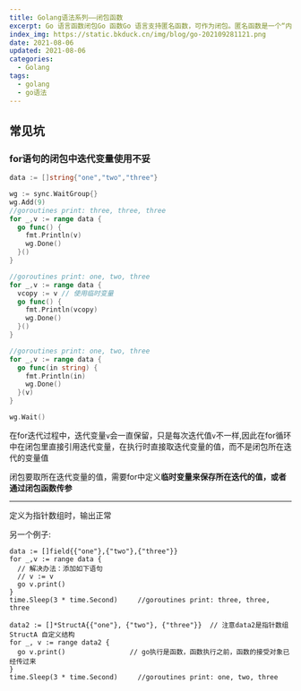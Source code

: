 ```yaml
---
title: Golang语法系列——闭包函数 
excerpt: Go 语言函数闭包Go 函数Go 语言支持匿名函数，可作为闭包。匿名函数是一个“内联”语句或表达式。匿名函数的优越性在于可以直接使用函数内的变量，不必申明。
index_img: https://static.bkduck.cn/img/blog/go-202109281121.png
date: 2021-08-06
updated: 2021-08-06
categories:
  - Golang
tags:
  - golang
  - go语法  
---
```


## 常见坑

### for语句的闭包中迭代变量使用不妥

```go
data := []string{"one","two","three"}

wg := sync.WaitGroup{}
wg.Add(9)
//goroutines print: three, three, three
for _,v := range data {
  go func() {
    fmt.Println(v)
    wg.Done()
  }()
}

//goroutines print: one, two, three
for _,v := range data {
  vcopy := v // 使用临时变量
  go func() {
    fmt.Println(vcopy)
    wg.Done()
  }()
}

//goroutines print: one, two, three
for _,v := range data {
  go func(in string) {
    fmt.Println(in)
    wg.Done()
  }(v)
}

wg.Wait()
```

在for迭代过程中，迭代变量`v`会一直保留，只是每次迭代值`v`不一样,因此在for循环中在闭包里直接引用迭代变量，在执行时直接取迭代变量的值，而不是闭包所在迭代的变量值

闭包要取所在迭代变量的值，需要for中定义**临时变量来保存所在迭代的值，或者通过闭包函数传参**

---

定义为指针数组时，输出正常 

另一个例子:

```golang
data := []field{{"one"},{"two"},{"three"}}
for _,v := range data {
  // 解决办法：添加如下语句
  // v := v
  go v.print()
}
time.Sleep(3 * time.Second)     //goroutines print: three, three, three

data2 := []*StructA{{"one"}, {"two"}, {"three"}}  // 注意data2是指针数组 StructA 自定义结构
for _, v := range data2 {
  go v.print()                // go执行是函数，函数执行之前，函数的接受对象已经传过来
}
time.Sleep(3 * time.Second)     //goroutines print: one, two, three
```

